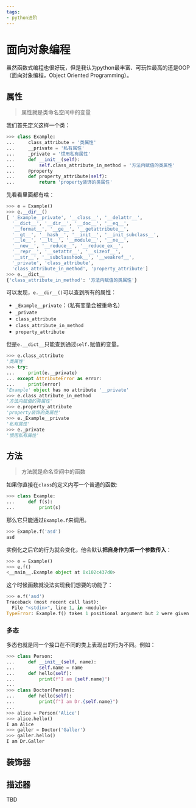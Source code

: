 ```yaml
---
tags:
- python进阶
---
```


# 面向对象编程
虽然函数式编程也很好玩，但是我认为python最丰富、可玩性最高的还是OOP（面向对象编程，Object Oriented Programming）。
## 属性
> 属性就是类命名空间中的变量

我们首先定义这样一个类：
```python
>>> class Example:
...     class_attribute = '类属性'
...     __private = '私有属性'
...     _private = '惯用私有属性'
...     def __init__(self):
...         self.class_attribute_in_method = '方法内赋值的类属性'
...     @property
...     def property_attribute(self):
...         return 'property装饰的类属性'
```
先看看里面都有啥：
```python
>>> e = Example()
>>> e.__dir__()
[ '_Example__private', '__class__', '__delattr__',
  '__dict__', '__dir__', '__doc__', '__eq__', 
  '__format__', '__ge__', '__getattribute__', 
  '__gt__', '__hash__', '__init__', '__init_subclass__',
  '__le__', '__lt__', '__module__', '__ne__', 
  '__new__', '__reduce__', '__reduce_ex__', 
  '__repr__', '__setattr__', '__sizeof__', 
  '__str__', '__subclasshook__', '__weakref__',
  '_private', 'class_attribute', 
  'class_attribute_in_method', 'property_attribute']
>>> e.__dict__
{'class_attribute_in_method': '方法内赋值的类属性'}
```
可以发现，`e.__dir__()`可以查到所有的属性：

- `_Example__private`：（私有变量会被重命名）
- `_private`
- `class_attribute`
- `class_attribute_in_method`
- `property_attribute`

但是`e.__dict__`只能查到通过`self.`赋值的变量。
```python
>>> e.class_attribute
'类属性'
>>> try:
...     print(e.__private)
... except AttributeError as error:
...     print(error)
'Example' object has no attribute '__private'
>>> e.class_attribute_in_method
'方法内赋值的类属性'
>>> e.property_attribute
'property装饰的类属性'
>>> e._Example__private
'私有属性'
>>> e._private
'惯用私有属性'
```
## 方法
> 方法就是命名空间中的函数

如果你直接在`class`的定义内写一个普通的函数:
```python
>>> class Example:
...     def f(s):
...         print(s)
```
那么它只能通过`Example.f`来调用。
```python
>>> Example.f('asd')
asd
```
实例化之后它的行为就会变化，他会默认**把自身作为第一个参数传入**：
```python
>>> e = Example()
>>> e.f()
<__main__.Example object at 0x102c437d0>
```
这个时候函数就没法实现我们想要的功能了：
```python
>>> e.f('asd')
Traceback (most recent call last):
  File "<stdin>", line 1, in <module>
TypeError: Example.f() takes 1 positional argument but 2 were given
```
### 多态
多态也就是同一个接口在不同的类上表现出的行为不同。例如：
```python
>>> class Person:
...     def __init__(self, name):
...         self.name = name
...     def hello(self):
...         print(f"I am {self.name}")
...
>>> class Doctor(Person):
...     def hello(self):
...         print(f"I am Dr.{self.name}")
...
>>> alice = Person('Alice')
>>> alice.hello()
I am Alice
>>> galler = Doctor('Galler')
>>> galler.hello()
I am Dr.Galler
```
## 装饰器

## 描述器

TBD